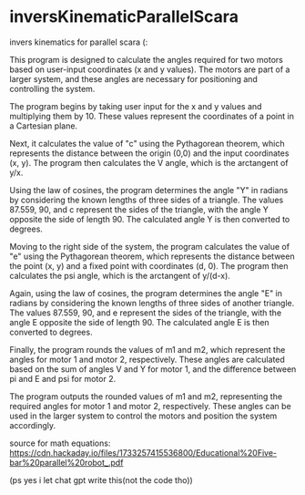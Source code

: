 # inversKinematicParallelScara
invers kinematics for parallel scara (:

This program is designed to calculate the angles required for two motors based on user-input coordinates (x and y values). The motors are part of a larger system, and these angles are necessary for positioning and controlling the system.

The program begins by taking user input for the x and y values and multiplying them by 10. These values represent the coordinates of a point in a Cartesian plane.

Next, it calculates the value of "c" using the Pythagorean theorem, which represents the distance between the origin (0,0) and the input coordinates (x, y). The program then calculates the V angle, which is the arctangent of y/x.

Using the law of cosines, the program determines the angle "Y" in radians by considering the known lengths of three sides of a triangle. The values 87.559, 90, and c represent the sides of the triangle, with the angle Y opposite the side of length 90. The calculated angle Y is then converted to degrees.

Moving to the right side of the system, the program calculates the value of "e" using the Pythagorean theorem, which represents the distance between the point (x, y) and a fixed point with coordinates (d, 0). The program then calculates the psi angle, which is the arctangent of y/(d-x).

Again, using the law of cosines, the program determines the angle "E" in radians by considering the known lengths of three sides of another triangle. The values 87.559, 90, and e represent the sides of the triangle, with the angle E opposite the side of length 90. The calculated angle E is then converted to degrees.

Finally, the program rounds the values of m1 and m2, which represent the angles for motor 1 and motor 2, respectively. These angles are calculated based on the sum of angles V and Y for motor 1, and the difference between pi and E and psi for motor 2.

The program outputs the rounded values of m1 and m2, representing the required angles for motor 1 and motor 2, respectively. These angles can be used in the larger system to control the motors and position the system accordingly.

source for math equations: https://cdn.hackaday.io/files/1733257415536800/Educational%20Five-bar%20parallel%20robot_.pdf

(ps yes i let chat gpt write this(not the code tho))
